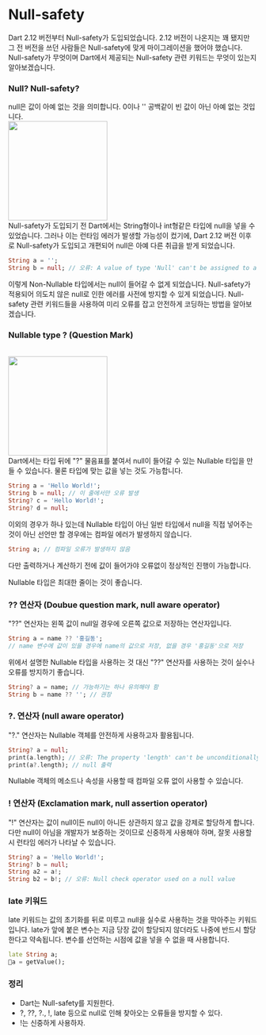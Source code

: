 # Null-safety
Dart 2.12 버전부터 Null-safety가 도입되었습니다.
2.12 버전이 나온지는 꽤 됐지만 그 전 버전을 쓰던 사람들은 Null-safety에 맞게 마이그레이션을 했어야 했습니다.
Null-safety가 무엇이며 Dart에서 제공되는 Null-safety 관련 키워드는 무엇이 있는지 알아보겠습니다.

### Null? Null-safety?
null은 값이 아예 없는 것을 의미합니다.
0이나 '' 공백같이 빈 값이 아닌 아예 없는 것입니다.
<br>
<img src="https://velog.velcdn.com/images/chojja7188/post/f4cf114e-561b-47e6-a30b-662cb24fc0ab/image.png" width=200>
<br>
Null-safety가 도입되기 전 Dart에서는 String형이나 int형같은 타입에 null을 넣을 수 있었습니다.
그러나 이는 런타임 에러가 발생할 가능성이 컸기에, Dart 2.12 버전 이후로 Null-safety가 도입되고 개편되어 null은 아예 다른 취급을 받게 되었습니다.

```dart
String a = '';
String b = null; // 오류: A value of type 'Null' can't be assigned to a variable of type 'String'.
```
이렇게 Non-Nullable 타입에서는 null이 들어갈 수 없게 되었습니다.
Null-safety가 적용되어 의도치 않은 null로 인한 에러를 사전에 방지할 수 있게 되었습니다.
Null-safety 관련 키워드들을 사용하여 미리 오류를 잡고 안전하게 코딩하는 방법을 알아보겠습니다.

### Nullable type ? (Question Mark)
<br>
<img src="https://velog.velcdn.com/images/chojja7188/post/1b485487-5de4-4ae2-94e6-69e9a9dce12c/image.png" width=200>
<br>
Dart에서는 타입 뒤에 "?" 물음표를 붙여서 null이 들어갈 수 있는 Nullable 타입을 만들 수 있습니다. 물론 타입에 맞는 값을 넣는 것도 가능합니다.

```dart
String a = 'Hello World!';
String b = null; // 이 줄에서만 오류 발생
String? c = 'Hello World!';
String? d = null;
```
이외의 경우가 하나 있는데 Nullable 타입이 아닌 일반 타입에서 null을 직접 넣어주는 것이 아닌 선언만 할 경우에는 컴파일 에러가 발생하지 않습니다.

```dart
String a; // 컴파일 오류가 발생하지 않음
```
다만 출력하거나 계산하기 전에 값이 들어가야 오류없이 정상적인 진행이 가능합니다.

Nullable 타입은 최대한 줄이는 것이 좋습니다.

### ?? 연산자 (Doubue question mark, null aware operator)
"??" 연산자는 왼쪽 값이 null일 경우에 오른쪽 값으로 저장하는 연산자입니다.
```dart
String a = name ?? '홍길동';
// name 변수에 값이 있을 경우에 name의 값으로 저장, 없을 경우 '홍길동'으로 저장
```
위에서 설명한 Nullable 타입을 사용하는 것 대신 "??" 연산자를 사용하는 것이
실수나 오류를 방지하기 좋습니다.
```dart
String? a = name; // 가능하기는 하나 유의해야 함
String b = name ?? ''; // 권장
```

### ?. 연산자 (null aware operator)
"?." 연산자는 Nullable 객체를 안전하게 사용하고자 활용됩니다.
```dart
String? a = null;
print(a.length); // 오류: The property 'length' can't be unconditionally accessed because the receiver can be 'null'.
print(a?.length); // null 출력
```
Nullable 객체의 메소드나 속성을 사용할 때 컴파일 오류 없이 사용할 수 있습니다.

### ! 연산자 (Exclamation mark, null assertion operator)
"!" 연산자는 값이 null이든 null이 아니든 상관하지 않고 값을 강제로 할당하게 합니다.
다만 null이 아님을 개발자가 보증하는 것이므로 신중하게 사용해야 하며,
잘못 사용할 시 런타임 에러가 나타날 수 있습니다.
```dart
String? a = 'Hello World!';
String? b = null;
String a2 = a!;
String b2 = b!; // 오류: Null check operator used on a null value
```

### late 키워드
late 키워드는 값의 초기화를 뒤로 미루고 null을 실수로 사용하는 것을 막아주는 키워드입니다.
late가 앞에 붙은 변수는 지금 당장 값이 할당되지 않더라도 나중에 반드시 할당한다고 약속됩니다.
변수를 선언하는 시점에 값을 넣을 수 없을 때 사용합니다.
```dart
late String a;
a = getValue();
```


### 정리
- Dart는 Null-safety를 지원한다.
- ?, ??, ?., !, late 등으로 null로 인해 찾아오는 오류들을 방지할 수 있다.
- !는 신중하게 사용하자.
